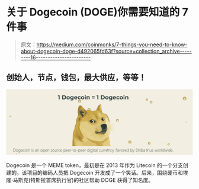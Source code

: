 # 关于 Dogecoin (DOGE)你需要知道的 7 件事

> 原文：<https://medium.com/coinmonks/7-things-you-need-to-know-about-dogecoin-doge-d492065fd63f?source=collection_archive---------16----------------------->

## 创始人，节点，钱包，最大供应，等等！

![](img/ceddffca3480ba828f207d05498494de.png)

Dogecoin 是一个 MEME token，最初是在 2013 年作为 Litecoin 的一个分支创建的。该项目的编码人员把 Dogecoin 开发成了一个笑话。后来，围绕硬币和埃隆·马斯克(特斯拉首席执行官)的社区帮助 DOGE 获得了知名度。